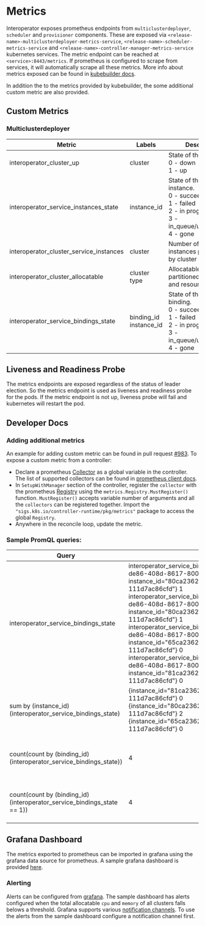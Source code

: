 # Metrics

Interoperator exposes prometheus endpoints from `multiclusterdeployer`, `scheduler` and `provisioner` components. These are exposed via `<release-name>-multiclusterdeployer-metrics-service`, `<release-name>-scheduler-metrics-service` and `<release-name>-controller-manager-metrics-service` kubernetes services. The metric endpoint can be reached at `<service>:8443/metrics`. If prometheus is configured to scrape from services, it will automatically scrape all these metrics. More info about metrics exposed can be found in [kubebuilder docs](https://book.kubebuilder.io/reference/metrics.html).

In addition the to the metrics provided by kubebuilder, the some additional custom metric are also provided.

## Custom Metrics
### Multiclusterdeployer
Metric | Labels | Description
--- | --- | ---
interoperator_cluster_up| cluster | State of the clusters.<br> 0 - down <br> 1 - up
interoperator_service_instances_state | instance_id | State of the service instance.<br> 0 - succeeded <br> 1 - failed <br> 2 - in progress <br> 3 - in_queue/update/delete <br> 4 - gone
interoperator_cluster_service_instances | cluster | Number of service instances partitioned by cluster
interoperator_cluster_allocatable | cluster <br> type | Allocatable resources partitioned by cluster and resource type
interoperator_service_bindings_state | binding_id <br> instance_id | State of the service binding.<br> 0 - succeeded <br> 1 - failed <br> 2 - in progress <br> 3 - in_queue/update/delete <br> 4 - gone

## Liveness and Readiness Probe
The metrics endpoints are exposed regardless of the status of leader election. So the metrics endpoint is used as liveness and readiness probe for the pods. If the metric endpoint is not up, liveness probe will fail and kubernetes will restart the pod.

## Developer Docs

### Adding additional metrics
An example for adding custom metric can be found in pull request [#983](https://github.com/cloudfoundry-incubator/service-fabrik-broker/pull/983). To expose a custom metric from a controller:
* Declare a prometheus [Collector](https://godoc.org/github.com/prometheus/client_golang/prometheus#Collector) as a global variable in the controller. The list of supported collectors can be found in [prometheus client docs](https://godoc.org/github.com/prometheus/client_golang/prometheus).
* In `SetupWithManager` section of the controller, register the `collector` with the prometheus [Registry](https://godoc.org/sigs.k8s.io/controller-runtime/pkg/metrics) using the `metrics.Registry.MustRegister()` function. `MustRegister()` accepts variable number of arguments and all the `collectors` can be registered together. Import the `"sigs.k8s.io/controller-runtime/pkg/metrics"` package to access the global `Registry`.
* Anywhere in the reconcile loop, update the metric.

### Sample PromQL queries:
Query | Output | Comment
--- | ---- | --- |
interoperator_service_bindings_state | interoperator_service_bindings_state{binding_id="0abc2107-de86-408d-8617-800935b84028", instance_id="80ca2362b-6561-4673-ad24-111d7ac86cfd"} 1 <br> interoperator_service_bindings_state{binding_id="0abc2107-de86-408d-8617-800935b84038", instance_id="80ca2362b-6561-4673-ad24-111d7ac86cfd"} 1 <br> interoperator_service_bindings_state{binding_id="0ceb2107-de86-408d-8617-800935b84108", instance_id="65ca2362b-6561-4673-ad24-111d7ac86cfd"} 0 <br> interoperator_service_bindings_state{binding_id="1abc2107-de86-408d-8617-800935b84038", instance_id="81ca2362b-6561-4673-ad24-111d7ac86cfd"} 0 | List all the bindings present in the cluster
sum by (instance_id) (interoperator_service_bindings_state) | {instance_id="81ca2362b-6561-4673-ad24-111d7ac86cfd"} 0 <br> {instance_id="80ca2362b-6561-4673-ad24-111d7ac86cfd"} 2 <br> {instance_id="65ca2362b-6561-4673-ad24-111d7ac86cfd"} 0 | List all the bindings grouped by the instance id
count(count by (binding_id) (interoperator_service_bindings_state)) | 	4 | List the count of all the bindings in the cluster
count(count by (binding_id) (interoperator_service_bindings_state == 1)) | 4 | List all the failed bindings in the cluster


## Grafana Dashboard
The metrics exported to prometheus can be imported in grafana using the grafana data source for prometheus. A sample grafana dashboard is provided [here](./grafana.json). 

### Alerting
Alerts can be configured from [grafana](https://grafana.com/docs/grafana/latest/alerting/create-alerts/). The sample dashboard has alerts configured when the total allocatable `cpu` and `memory` of all clusters falls belows a threshold. Grafana supports various [notification channels](https://grafana.com/docs/grafana/latest/alerting/notifications/). To use the alerts from the sample dashboard configure a notification channel first.
